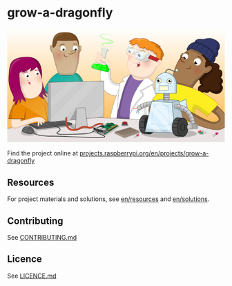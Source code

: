 # grow-a-dragonfly

![grow-a-dragonfly](banner.png)

Find the project online at [projects.raspberrypi.org/en/projects/grow-a-dragonfly](https://projects.raspberrypi.org/en/projects/grow-a-dragonfly)

## Resources
For project materials and solutions, see [en/resources](https://github.com/raspberrypilearning/grow-a-dragonfly/tree/master/en/resources) and [en/solutions](https://github.com/raspberrypilearning/grow-a-dragonfly/tree/master/en/solutions).

## Contributing
See [CONTRIBUTING.md](CONTRIBUTING.md)

## Licence
 See [LICENCE.md](LICENCE.md)